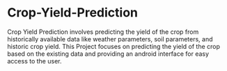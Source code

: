 # Crop-Yield-Prediction
Crop Yield Prediction involves predicting the yield of the crop from historically available data like weather parameters, soil parameters, and historic crop yield. This Project focuses on predicting the yield of the crop based on the existing data and providing an android interface for easy access to the user.
